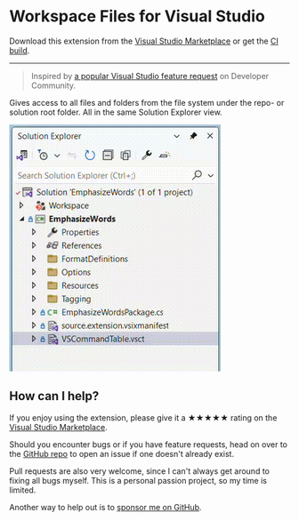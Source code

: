 ﻿[marketplace]: https://marketplace.visualstudio.com/items?itemName=MadsKristensen.WorkspaceFiles
[vsixgallery]: http://vsixgallery.com/extension/WorkspaceFiles.e5308ac4-ca47-4992-945b-9b144a10c2d0/
[repo]:https://github.com/madskristensen/WorkspaceFiles

# Workspace Files for Visual Studio

<!--[![Build](https://github.com/madskristensen/DocumentMargin/actions/workflows/build.yaml/badge.svg)](https://github.com/madskristensen/DocumentMargin/actions/workflows/build.yaml)-->

Download this extension from the [Visual Studio Marketplace][marketplace]
or get the [CI build][vsixgallery].

----------------------------------------

> Inspired by [a popular Visual Studio feature request](https://developercommunity.visualstudio.com/t/Make-Solution-Folders-map-to-real-folder/358125?ftype=idea&stateGroup=active) on Developer Community.

Gives access to all files and folders from the file system under the repo- or solution root folder. All in the same Solution Explorer view.

![Animation](art/animation.gif) 

## How can I help?
If you enjoy using the extension, please give it a ★★★★★ rating on the [Visual Studio Marketplace][marketplace].

Should you encounter bugs or if you have feature requests, head on over to the [GitHub repo][repo] to open an issue if one doesn't already exist.

Pull requests are also very welcome, since I can't always get around to fixing all bugs myself. This is a personal passion project, so my time is limited.

Another way to help out is to [sponsor me on GitHub](https://github.com/sponsors/madskristensen).